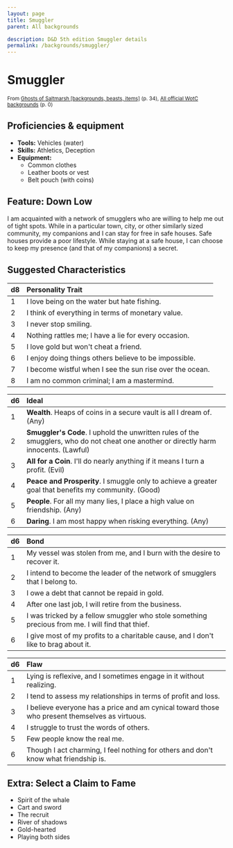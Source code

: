 ```yaml
---
layout: page
title: Smuggler
parent: All backgrounds

description: D&D 5th edition Smuggler details
permalink: /backgrounds/smuggler/
---
```

# Smuggler

<small>From <a target="_blank" href="https://dnd.wizards.com/products/tabletop-games/rpg-products/ghosts-saltmarsh">Ghosts of Saltmarsh [backgrounds, beasts, items]</a> (p. 34), <a target="_blank" href="https://flapkan.com/faq#What-is-the-source-All-official-WotC-backgrounds-and-how-does-it-work">All official WotC backgrounds</a> (p. 0)</small>


## Proficiencies & equipment

- **Tools:** Vehicles (water)
- **Skills:** Athletics, Deception
- **Equipment:** 
  - Common clothes
  - Leather boots or vest
  - Belt pouch (with coins)

## Feature: Down Low


I am acquainted with a network of smugglers who are willing to help me out of tight spots. While in a particular town, city, or other similarly sized community, my companions and I can stay for free in safe houses. Safe houses provide a poor lifestyle. While staying at a safe house, I can choose to keep my presence (and that of my companions) a secret.

## Suggested Characteristics


| d8 | Personality Trait |
|:----------------------------|:------------------|
| 1 | I love being on the water but hate fishing. |
| 2 | I think of everything in terms of monetary value. |
| 3 | I never stop smiling. |
| 4 | Nothing rattles me; I have a lie for every occasion. |
| 5 | I love gold but won't cheat a friend. |
| 6 | I enjoy doing things others believe to be impossible. |
| 7 | I become wistful when I see the sun rise over the ocean. |
| 8 | I am no common criminal; I am a mastermind. |

| d6 | Ideal |
|:----------------------------|:------|
| 1 | **Wealth**. Heaps of coins in a secure vault is all I dream of. (Any) |
| 2 | **Smuggler's Code**. I uphold the unwritten rules of the smugglers, who do not cheat one another or directly harm innocents. (Lawful) |
| 3 | **All for a Coin**. I'll do nearly anything if it means I turn a profit. (Evil) |
| 4 | **Peace and Prosperity**. I smuggle only to achieve a greater goal that benefits my community. (Good) |
| 5 | **People**. For all my many lies, I place a high value on friendship. (Any) |
| 6 | **Daring**. I am most happy when risking everything. (Any) |

| d6 | Bond |
|:----------------------------|:------------------|
| 1 | My vessel was stolen from me, and I burn with the desire to recover it. |
| 2 | I intend to become the leader of the network of smugglers that I belong to. |
| 3 | I owe a debt that cannot be repaid in gold. |
| 4 | After one last job, I will retire from the business. |
| 5 | I was tricked by a fellow smuggler who stole something precious from me. I will find that thief. |
| 6 | I give most of my profits to a charitable cause, and I don't like to brag about it. |

| d6 | Flaw |
|:----------------------------|:------------------|
| 1 | Lying is reflexive, and I sometimes engage in it without realizing. |
| 2 | I tend to assess my relationships in terms of profit and loss. |
| 3 | I believe everyone has a price and am cynical toward those who present themselves as virtuous. |
| 4 | I struggle to trust the words of others. |
| 5 | Few people know the real me. |
| 6 | Though I act charming, I feel nothing for others and don't know what friendship is. |

## Extra: Select a Claim to Fame


- Spirit of the whale
- Cart and sword
- The recruit
- River of shadows
- Gold-hearted
- Playing both sides